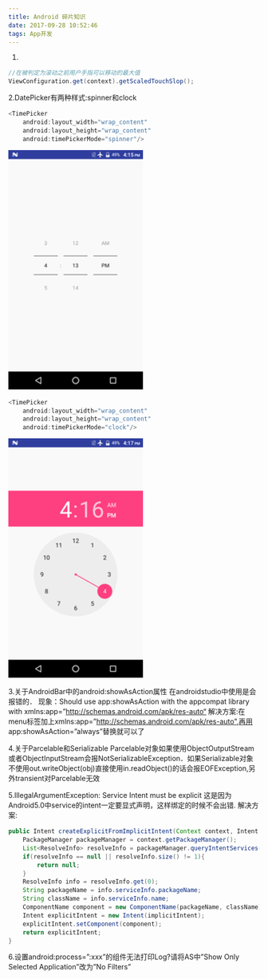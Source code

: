```yaml
---
title: Android 碎片知识
date: 2017-09-28 10:52:46
tags: App开发
---
```

1.
```java
//在被判定为滚动之前用户手指可以移动的最大值
ViewConfiguration.get(context).getScaledTouchSlop();

```
2.DatePicker有两种样式:spinner和clock
```java
<TimePicker
    android:layout_width="wrap_content"
    android:layout_height="wrap_content"
    android:timePickerMode="spinner"/>
```
![1](https://raw.githubusercontent.com/syuunami/BlogPictures/master/timepick_spinner.png)

```java
<TimePicker
    android:layout_width="wrap_content"
    android:layout_height="wrap_content"
    android:timePickerMode="clock"/>
```
![2](https://raw.githubusercontent.com/syuunami/BlogPictures/master/timepicker_clock.png)

3.关于AndroidBar中的android:showAsAction属性
在androidstudio中使用是会报错的．
现象：Should use app:showAsAction with the appcompat library with xmlns:app=”http://schemas.android.com/apk/res-auto“
解决方案:在menu标签加上xmlns:app=”http://schemas.android.com/apk/res-auto",再用 app:showAsAction=”always”替换就可以了

4.关于Parcelable和Serializable
Parcelable对象如果使用ObjectOutputStream或者ObjectInputStream会报NotSerializableException．如果Serializable对象不使用out.writeObject(obj)直接使用in.readObject()的话会报EOFException,另外transient对Parcelable无效

5.IllegalArgumentException: Service Intent must be explicit
这是因为Android5.0中service的intent一定要显式声明，这样绑定的时候不会出错.
解决方案:
```java
public Intent createExplicitFromImplicitIntent(Context context, Intent implicitIntent){
    PackageManager packageManager = context.getPackageManager();
    List<ResolveInfo> resolveInfo = packageManager.queryIntentServices(implicitIntent);
    if(resolveInfo == null || resolveInfo.size() != 1){
        return null;
    }
    ResolveInfo info = resolveInfo.get(0);
    String packageName = info.serviceInfo.packageName;
    String className = info.serviceInfo.name;
    ComponentName component = new ComponentName(packageName, className);
    Intent explicitIntent = new Intent(implicitIntent);
    explicitIntent.setComponent(component);
    return explicitIntent;
}
```
6.设置android:process=”:xxx”的组件无法打印Log?请将AS中”Show Only Selected Application”改为”No Filters”
